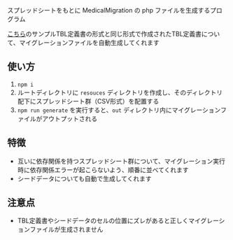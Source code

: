 スプレッドシートをもとに MedicalMigration の php ファイルを生成するプログラム

[こちら](https://docs.google.com/spreadsheets/d/1DwxGi-XeKnOwtdnv5KTdLUIMYLIn40p-OVw40FOWclk/edit?usp=sharing)のサンプルTBL定義書の形式と同じ形式で作成されたTBL定義書について、マイグレーションファイルを自動生成してくれます

## 使い方

1. `npm i`
2. ルートディレクトリに `resouces` ディレクトリを作成し、そのディレクトリ配下にスプレッドシート群（CSV形式）を配置する
3. `npm run generate` を実行すると、`out` ディレクトリ内にマイグレーションファイルがアウトプットされる

## 特徴
- 互いに依存関係を持つスプレッドシート群について、マイグレーション実行時に依存関係エラーが起こらないよう、順番に並べてくれます
- シードデータについても自動で生成してくれます

## 注意点
- TBL定義書やシードデータのセルの位置にズレがあると正しくマイグレーションファイルが生成されません
